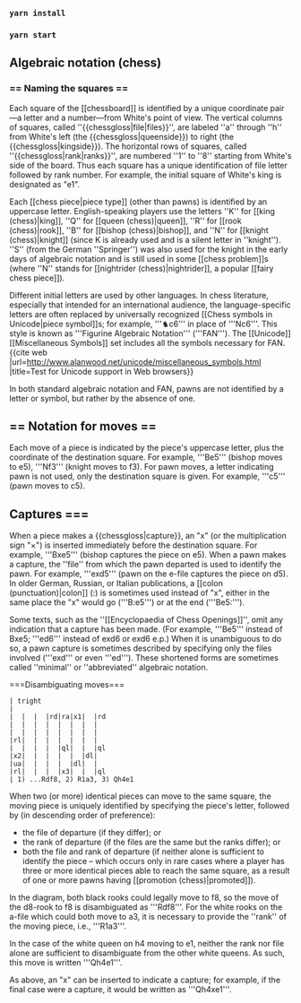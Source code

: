 

### `yarn install`
### `yarn start`


## Algebraic notation (chess)

### == Naming the squares ==
Each square of the [[chessboard]] is identified by a unique coordinate pair—a letter and a number—from White's point of view. The vertical columns of squares, called ''{{chessgloss|file|files}}'', are labeled ''a'' through ''h'' from White's left (the {{chessgloss|queenside}}) to right (the {{chessgloss|kingside}}). The horizontal rows of squares, called ''{{chessgloss|rank|ranks}}'', are numbered ''1'' to ''8'' starting from White's side of the board. Thus each square has a unique identification of file letter followed by rank number. For example, the initial square of White's king is designated as "e1".

Each [[chess piece|piece type]] (other than pawns) is identified by an uppercase letter. English-speaking players use the letters ''K'' for [[king (chess)|king]], ''Q'' for [[queen (chess)|queen]], ''R'' for [[rook (chess)|rook]], ''B'' for [[bishop (chess)|bishop]], and ''N'' for [[knight (chess)|knight]] (since K is already used and is a silent letter in ''knight''). ''S'' (from the German ''Springer'') was also used for the knight in the early days of algebraic notation and is still used in some [[chess problem]]s (where ''N'' stands for [[nightrider (chess)|nightrider]], a popular [[fairy chess piece]]).

Different initial letters are used by other languages. In chess literature, especially that intended for an international audience, the language-specific letters are often replaced by universally recognized [[Chess symbols in Unicode|piece symbol]]s; for example, '''♞c6''' in place of '''Nc6'''. This style is known as '''Figurine Algebraic Notation''' ('''FAN'''). The [[Unicode]] [[Miscellaneous Symbols]] set includes all the symbols necessary for FAN.<ref>{{cite web |url=http://www.alanwood.net/unicode/miscellaneous_symbols.html |title=Test for Unicode support in Web browsers}}</ref>

In both standard algebraic notation and FAN, pawns are not identified by a letter or symbol, but rather by the absence of one.

## == Notation for moves ==
Each move of a piece is indicated by the piece's uppercase letter, plus the coordinate of the destination square. For example, '''Be5''' (bishop moves to e5), '''Nf3''' (knight moves to f3). For pawn moves, a letter indicating pawn is not used, only the destination square is given. For example, '''c5''' (pawn moves to c5).

## Captures <span id="e.p."></span>===
When a piece makes a {{chessgloss|capture}}, an "x" (or the multiplication sign "×") is inserted immediately before the destination square. For example, '''Bxe5''' (bishop captures the piece on e5). When a pawn makes a capture, the ''file'' from which the pawn departed is used to identify the pawn. For example, '''exd5''' (pawn on the e-file captures the piece on d5). In older German, Russian, or Italian publications, a [[colon (punctuation)|colon]] (:) is sometimes used instead of "x", either in the same place the "x" would go ('''B:e5''') or at the end ('''Be5:''').


Some texts, such as the ''[[Encyclopaedia of Chess Openings]]'', omit any indication that a capture has been made. (For example, '''Be5''' instead of Bxe5; '''ed6''' instead of exd6 or exd6&nbsp;e.p.) When it is unambiguous to do so, a pawn capture is sometimes described by specifying only the files involved ('''exd''' or even '''ed'''). These shortened forms are sometimes called ''minimal'' or ''abbreviated'' algebraic notation.

===Disambiguating moves===

````
| tright
|
|  |  |  |rd|ra|x1|  |rd
|  |  |  |  |  |  |  |  
|  |  |  |  |  |  |  |  
|rl|  |  |  |  |  |  |  
|  |  |  |  |ql|  |  |ql
|x2|  |  |  |  |  |dl|  
|ua|  |  |  |  |dl|  |  
|rl|  |  |  |x3|  |  |ql
| 1) ...Rdf8, 2) R1a3, 3) Qh4e1

````

 

When two (or more) identical pieces can move to the same square, the moving piece is uniquely identified by specifying the piece's letter, followed by (in descending order of preference):

* the file of departure (if they differ); or
* the rank of departure (if the files are the same but the ranks differ); or
* both the file and rank of departure (if neither alone is sufficient to identify the piece – which occurs only in rare cases where a player has three or more identical pieces able to reach the same square, as a result of one or more pawns having [[promotion (chess)|promoted]]).

In the diagram, both black rooks could legally move to f8, so the move of the d8-rook to f8 is disambiguated as '''Rdf8'''. For the white rooks on the a-file which could both move to a3, it is necessary to provide the ''rank'' of the moving piece, i.e., '''R1a3'''.

In the case of the white queen on h4 moving to e1, neither the rank nor file alone are sufficient to disambiguate from the other white queens. As such, this move is written '''Qh4e1'''.

As above, an "x" can be inserted to indicate a capture; for example, if the final case were a capture, it would be written as '''Qh4xe1'''.


